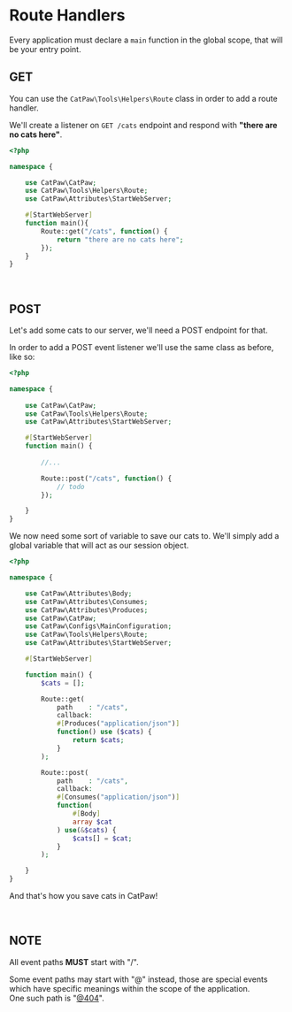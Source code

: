 # Route Handlers

Every application must declare a ```main``` function in the global scope, that will be your entry point.
<br/>

## GET

You can use the ```CatPaw\Tools\Helpers\Route``` class in order to add a route handler.<br />

We'll create a listener on ```GET /cats``` endpoint and respond with <b>"there are no cats here"</b>.
```php
<?php

namespace {

	use CatPaw\CatPaw;
	use CatPaw\Tools\Helpers\Route;
	use CatPaw\Attributes\StartWebServer;

    #[StartWebServer]
	function main(){
		Route::get("/cats", function() {
			return "there are no cats here";
		});
	}
}
```
<br/>

## POST

Let's add some cats to our server, we'll need a POST endpoint for that.

In order to add a POST event listener we'll use the same class as before, like so:

```php
<?php

namespace {
    
    use CatPaw\CatPaw;
    use CatPaw\Tools\Helpers\Route;
	use CatPaw\Attributes\StartWebServer;

    #[StartWebServer]
    function main() {
        
        //...

        Route::post("/cats", function() {
            // todo
        });

    }
}
```

We now need some sort of variable to save our cats to. We'll simply add a global variable that will act as our session
object.

```php
<?php

namespace {

	use CatPaw\Attributes\Body;
	use CatPaw\Attributes\Consumes;
	use CatPaw\Attributes\Produces;
	use CatPaw\CatPaw;
	use CatPaw\Configs\MainConfiguration;
	use CatPaw\Tools\Helpers\Route;
	use CatPaw\Attributes\StartWebServer;

    #[StartWebServer]

	function main() {
		$cats = [];

		Route::get(
			path    : "/cats",
			callback:
			#[Produces("application/json")]
			function() use ($cats) {
				return $cats;
			}
		);

		Route::post(
			path    : "/cats",
			callback:
			#[Consumes("application/json")]
			function(
				#[Body] 
				array $cat
			) use(&$cats) {
				$cats[] = $cat;
			}
		);

	}
}
```

And that's how you save cats in CatPaw!

<br />

## NOTE

All event paths **MUST** start with "/".

Some event paths may start with "@" instead, those are special events which have specific meanings within the scope of
the application.<br />
One such path is "[@404](https://github.com/tncrazvan/catpaw-template/wiki/A.3.0-Not-Found)".

